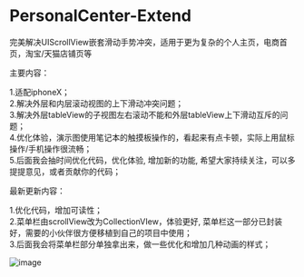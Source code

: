 # PersonalCenter-Extend
完美解决UIScrollView嵌套滑动手势冲突，适用于更为复杂的个人主页，电商首页，淘宝/天猫店铺页等    

主要内容： 

1.适配iphoneX；    
2.解决外层和内层滚动视图的上下滑动冲突问题；  
3.解决外层tableView的子视图左右滚动不能和外层tableView上下滑动互斥的问题；  
4.优化体验，演示图使用笔记本的触摸板操作的，看起来有点卡顿，实际上用鼠标操作/手机操作很流畅；  
5.后面我会抽时间优化代码，优化体验, 增加新的功能, 希望大家持续关注，可以多提提意见，或者贡献你的代码；  

最新更新内容： 

1.优化代码，增加可读性；   
2.菜单栏由scrollView改为CollectionVIew，体验更好, 菜单栏这一部分已封装好，需要的小伙伴很方便移植到自己的项目中使用；  
3.后面我会将菜单栏部分单独拿出来，做一些优化和增加几种动画的样式；

![image](https://github.com/ArchLL/PersonalCenter-Extend/blob/master/show.gif)
